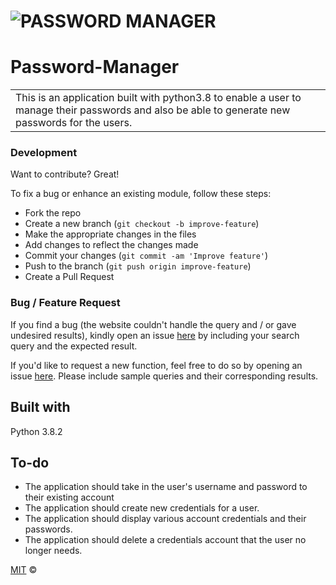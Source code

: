 # ![PASSWORD MANAGER](https://Nelly-ayebale.github.io/password-manager)
# Password-Manager
<table>
<tr>
<td>
 This is an application built with python3.8 to enable a user to manage their passwords and also be able to generate new passwords for the users.
</td>
</tr>
</table>

### Development
Want to contribute? Great!

To fix a bug or enhance an existing module, follow these steps:

- Fork the repo
- Create a new branch (`git checkout -b improve-feature`)
- Make the appropriate changes in the files
- Add changes to reflect the changes made
- Commit your changes (`git commit -am 'Improve feature'`)
- Push to the branch (`git push origin improve-feature`)
- Create a Pull Request 

### Bug / Feature Request

If you find a bug (the website couldn't handle the query and / or gave undesired results), kindly open an issue [here](https://github.com/Nelly-ayebale/password-manager/issues/new) by including your search query and the expected result.

If you'd like to request a new function, feel free to do so by opening an issue [here](https://github.com/Nelly-ayebale/password-manager/issues/new). Please include sample queries and their corresponding results.


## Built with 
Python 3.8.2

## To-do
- The application should take in the user's username and password to their existing account
- The application should create new credentials for a user.
- The application should display various account credentials and their passwords.
- The application should delete a credentials account that the user no longer needs.

[MIT](LICENSE) © 

